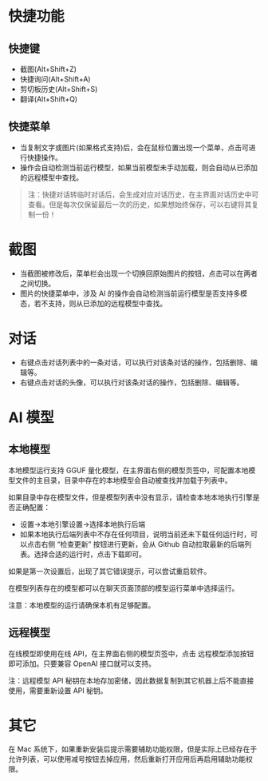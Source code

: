 # 快捷功能

## 快捷键

* 截图(Alt+Shift+Z)
* 快捷询问(Alt+Shift+A)
* 剪切板历史(Alt+Shift+S)
* 翻译(Alt+Shift+Q)

## 快捷菜单

* 当复制文字或图片(如果格式支持)后，会在鼠标位置出现一个菜单，点击可进行快捷操作。
* 操作会自动检测当前运行模型，如果当前模型未手动加载，则会自动从已添加的远程模型中查找。

> 注：快捷对话转临时对话后，会生成对应对话历史，在主界面对话历史中可查看。但是每次仅保留最后一次的历史，如果想始终保存，可以右键将其复制一份！

# 截图

* 当截图被修改后，菜单栏会出现一个切换回原始图片的按钮，点击可以在两者之间切换。
* 图片的快捷菜单中，涉及 AI 的操作会自动检测当前运行模型是否支持多模态，若不支持，则从已添加的远程模型中查找。

# 对话

* 右键点击对话列表中的一条对话，可以执行对该条对话的操作，包括删除、编辑等。
* 右键点击对话的头像，可以执行对该条对话的操作，包括删除、编辑等。

# AI 模型

## 本地模型

本地模型运行支持 GGUF 量化模型，在主界面右侧的模型页签中，可配置本地模型文件的主目录，目录中存在的本地模型会自动被查找并加载于列表中。

如果目录中存在模型文件，但是模型列表中没有显示，请检查本地本地执行引擎是否正确配置：

* 设置->本地引擎设置->选择本地执行后端
* 如果本地执行后端列表中不存在任何项目，说明当前还未下载任何运行时，可以点击右侧 “检查更新” 按钮进行更新，会从 Github 自动拉取最新的后端列表。选择合适的运行时，点击下载即可。

如果是第一次设置后，出现了其它错误提示，可以尝试重启软件。

在模型列表存在的模型都可以在聊天页面顶部的模型运行菜单中选择运行。

注意：本地模型的运行请确保本机有足够配置。

## 远程模型

在线模型即使用在线 API，在主界面右侧的模型页签中，点击 远程模型添加按钮即可添加。只要兼容 OpenAI 接口就可以支持。

注：远程模型 API 秘钥在本地存加密储，因此数据复制到其它机器上后不能直接使用，需要重新设置 API 秘钥。

# 其它

在 Mac 系统下，如果重新安装后提示需要辅助功能权限，但是实际上已经存在于允许列表，可以使用减号按钮去掉应用，然后重新打开应用后再启用辅助功能权限。